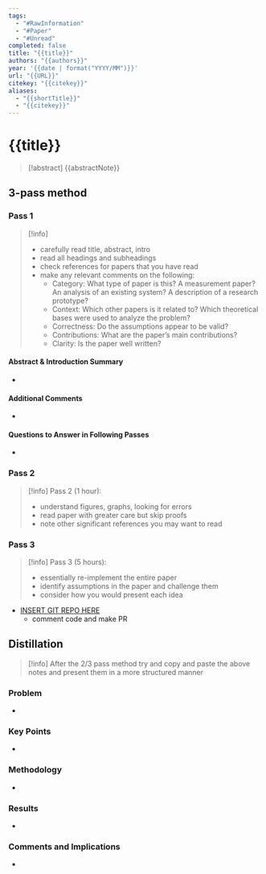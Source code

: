 ```yaml
---
tags:
  - "#RawInformation"
  - "#Paper"
  - "#Unread"
completed: false
title: "{{title}}"
authors: "{{authors}}"
year: '{{date | format("YYYY/MM")}}'
url: "{{URL}}"
citekey: "{{citekey}}"
aliases:
  - "{{shortTitle}}"
  - "{{citekey}}"
---
```


# {{title}}

> [!abstract]
> {{abstractNote}}

## 3-pass method

### Pass 1

> [!info]
> - carefully read title, abstract, intro
> - read all headings and subheadings
> - check references for papers that you have read
> - make any relevant comments on the following:
> 	- Category: What type of paper is this? A measurement paper? An analysis of an existing system? A description of a research prototype?
> 	- Context: Which other papers is it related to? Which theoretical bases were used to analyze the problem?
> 	- Correctness: Do the assumptions appear to be valid?
> 	- Contributions: What are the paper’s main contributions?
> 	- Clarity: Is the paper well written?

#### Abstract & Introduction Summary

- 

#### Additional Comments

- 

#### Questions to Answer in Following Passes

- 

### Pass 2

> [!info]
> Pass 2 (1 hour):
> - understand figures, graphs, looking for errors
> - read paper with greater care but skip proofs
> - note other significant references you may want to read

### Pass 3

> [!info]
> Pass 3 (5 hours):
> - essentially re-implement the entire paper
> - identify assumptions in the paper and challenge them
> - consider how you would present each idea

- [INSERT GIT REPO HERE](www.github.com)
	- comment code and make PR

## Distillation

> [!info]
> After the 2/3 pass method try and copy and paste the above notes and present them in a more structured manner

### Problem

- 

### Key Points

- 

### Methodology

- 

### Results

 - 

### Comments and Implications

- 
